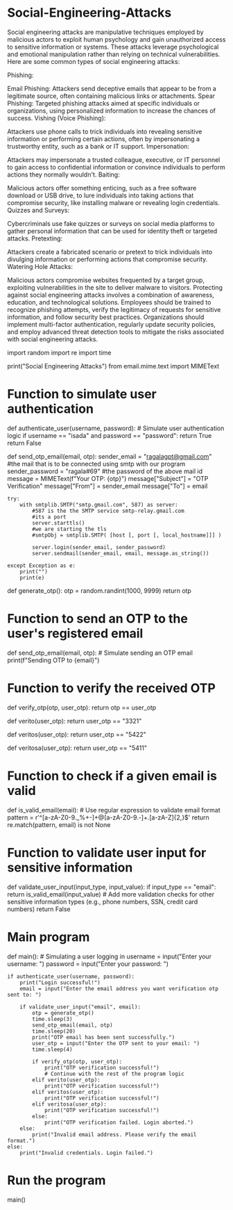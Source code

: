 # Social-Engineering-Attacks

Social engineering attacks are manipulative techniques employed by malicious actors to exploit human psychology and gain unauthorized access to sensitive information or systems. These attacks leverage psychological and emotional manipulation rather than relying on technical vulnerabilities. Here are some common types of social engineering attacks:

Phishing:

Email Phishing: Attackers send deceptive emails that appear to be from a legitimate source, often containing malicious links or attachments.
Spear Phishing: Targeted phishing attacks aimed at specific individuals or organizations, using personalized information to increase the chances of success.
Vishing (Voice Phishing):

Attackers use phone calls to trick individuals into revealing sensitive information or performing certain actions, often by impersonating a trustworthy entity, such as a bank or IT support.
Impersonation:

Attackers may impersonate a trusted colleague, executive, or IT personnel to gain access to confidential information or convince individuals to perform actions they normally wouldn't.
Baiting:

Malicious actors offer something enticing, such as a free software download or USB drive, to lure individuals into taking actions that compromise security, like installing malware or revealing login credentials.
Quizzes and Surveys:

Cybercriminals use fake quizzes or surveys on social media platforms to gather personal information that can be used for identity theft or targeted attacks.
Pretexting:

Attackers create a fabricated scenario or pretext to trick individuals into divulging information or performing actions that compromise security.
Watering Hole Attacks:

Malicious actors compromise websites frequented by a target group, exploiting vulnerabilities in the site to deliver malware to visitors.
Protecting against social engineering attacks involves a combination of awareness, education, and technological solutions. Employees should be trained to recognize phishing attempts, verify the legitimacy of requests for sensitive information, and follow security best practices. Organizations should implement multi-factor authentication, regularly update security policies, and employ advanced threat detection tools to mitigate the risks associated with social engineering attacks.

import random
import re
import time

print("Social Engineering Attacks")
from email.mime.text import MIMEText
# Function to simulate user authentication
def authenticate_user(username, password):
    # Simulate user authentication logic
    if username == "isada" and password == "password":
        return True
    return False

def send_otp_email(email, otp):
    sender_email = "ragalagpt@gmail.com"
    #the mail that is to be connected using smtp with our program
    sender_password = "ragala#69"
    #the password of the above mail id
    message = MIMEText(f"Your OTP: {otp}")
    message["Subject"] = "OTP Verification"
    message["From"] = sender_email
    message["To"] = email
    

    try:
        with smtplib.SMTP("smtp.gmail.com", 587) as server:
            #587 is the the SMTP service smtp-relay.gmail.com 
            #its a port
            server.starttls()
            #we are starting the tls
            #smtpObj = smtplib.SMTP( [host [, port [, local_hostname]]] )
            
            server.login(sender_email, sender_password)
            server.sendmail(sender_email, email, message.as_string())
            
    except Exception as e:
        print("")
        print(e)

def generate_otp():
    otp = random.randint(1000, 9999)
    return otp

# Function to send an OTP to the user's registered email
def send_otp_email(email, otp):
    # Simulate sending an OTP email
    print(f"Sending OTP to {email}")

# Function to verify the received OTP
def verify_otp(otp, user_otp):
    return otp == user_otp

def verito(user_otp):
    return user_otp == "3321"
    
def veritos(user_otp):
    return user_otp == "5422"
    
def veritosa(user_otp):
    return user_otp == "5411"    

# Function to check if a given email is valid
def is_valid_email(email):
    # Use regular expression to validate email format
    pattern = r'^[a-zA-Z0-9._%+-]+@[a-zA-Z0-9.-]+\.[a-zA-Z]{2,}$'
    return re.match(pattern, email) is not None

# Function to validate user input for sensitive information
def validate_user_input(input_type, input_value):
    if input_type == "email":
        return is_valid_email(input_value)
    # Add more validation checks for other sensitive information types (e.g., phone numbers, SSN, credit card numbers)
    return False

# Main program
def main():
    # Simulating a user logging in
    username = input("Enter your username: ")
    password = input("Enter your password: ")

    if authenticate_user(username, password):
        print("Login successful!")
        email = input("Enter the email address you want verification otp sent to: ")

        if validate_user_input("email", email):
            otp = generate_otp()
            time.sleep(3)
            send_otp_email(email, otp)
            time.sleep(20)
            print("OTP email has been sent successfully.")
            user_otp = input("Enter the OTP sent to your email: ")
            time.sleep(4)

            if verify_otp(otp, user_otp):
                print("OTP verification successful!")
                # Continue with the rest of the program logic
            elif verito(user_otp):
                print("OTP verification successful!")
            elif veritos(user_otp):
                print("OTP verification successful!")
            elif veritosa(user_otp):
                print("OTP verification successful!")
            else:
                print("OTP verification failed. Login aborted.")
        else:
            print("Invalid email address. Please verify the email format.")
    else:
        print("Invalid credentials. Login failed.")

# Run the program
main()





